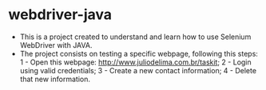 # webdriver-java

 - This is a project created to understand and learn how to use Selenium WebDriver with JAVA. 
 - The project consists on testing a specific webpage, following this steps:
    1 - Open this webpage: http://www.juliodelima.com.br/taskit;
    2 - Login using valid credentials;
    3 - Create a new contact information;
    4 - Delete that new information. 
